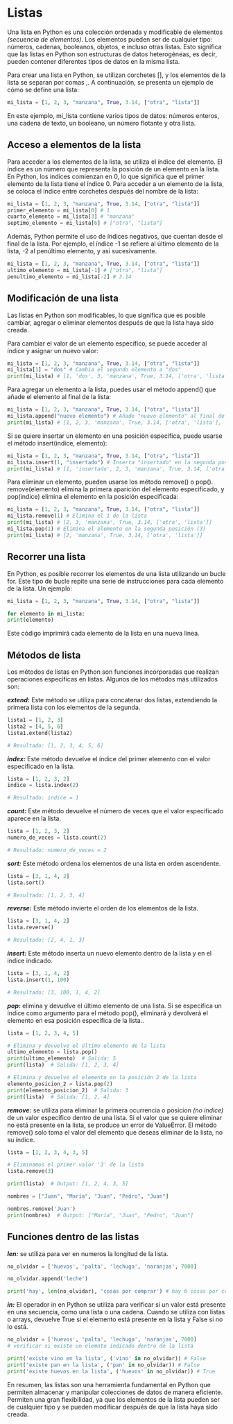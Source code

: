 # Listas

Una lista en Python es una colección ordenada y modificable de elementos _(secuencia de elementos)_. Los elementos pueden ser de cualquier tipo: números, cadenas, booleanos, objetos, e incluso otras listas. Esto significa que las listas en Python son estructuras de datos heterogéneas, es decir, pueden contener diferentes tipos de datos en la misma lista.

Para crear una lista en Python, se utilizan corchetes [], y los elementos de la lista se separan por comas ,. A continuación, se presenta un ejemplo de cómo se define una lista:

```py
mi_lista = [1, 2, 3, "manzana", True, 3.14, ["otra", "lista"]]
```

En este ejemplo, mi_lista contiene varios tipos de datos: números enteros, una cadena de texto, un booleano, un número flotante y otra lista.

## Acceso a elementos de la lista

Para acceder a los elementos de la lista, se utiliza el índice del elemento. El índice es un número que representa la posición de un elemento en la lista. En Python, los índices comienzan en 0, lo que significa que el primer elemento de la lista tiene el índice 0. Para acceder a un elemento de la lista, se coloca el índice entre corchetes después del nombre de la lista:

```py
mi_lista = [1, 2, 3, "manzana", True, 3.14, ["otra", "lista"]]
primer_elemento = mi_lista[0] # 1
cuarto_elemento = mi_lista[3] # "manzana"
septimo_elemento = mi_lista[6] # ["otra", "lista"]
```

Además, Python permite el uso de índices negativos, que cuentan desde el final de la lista. Por ejemplo, el índice -1 se refiere al último elemento de la lista, -2 al penúltimo elemento, y así sucesivamente.

```py
mi_lista = [1, 2, 3, "manzana", True, 3.14, ["otra", "lista"]]
ultimo_elemento = mi_lista[-1] # ["otra", "lista"]
penultimo_elemento = mi_lista[-2] # 3.14
```

## Modificación de una lista

Las listas en Python son modificables, lo que significa que es posible cambiar, agregar o eliminar elementos después de que la lista haya sido creada.

Para cambiar el valor de un elemento específico, se puede acceder al índice y asignar un nuevo valor:

```py
mi_lista = [1, 2, 3, "manzana", True, 3.14, ["otra", "lista"]]
mi_lista[1] = "dos" # Cambia el segundo elemento a "dos"
print(mi_lista) # [1, 'dos', 3, 'manzana', True, 3.14, ['otra', 'lista']]
```

Para agregar un elemento a la lista, puedes usar el método append() que añade el elemento al final de la lista:

```py
mi_lista = [1, 2, 3, "manzana", True, 3.14, ["otra", "lista"]]
mi_lista.append("nuevo elemento") # Añade "nuevo elemento" al final de la lista
print(mi_lista) # [1, 2, 3, 'manzana', True, 3.14, ['otra', 'lista'], 'nuevo elemento']
```

Si se quiere insertar un elemento en una posición específica, puede usarse el método insert(indice, elemento):

```py
mi_lista = [1, 2, 3, "manzana", True, 3.14, ["otra", "lista"]]
mi_lista.insert(1, "insertado") # Inserta "insertado" en la segunda posición
print(mi_lista) # [1, 'insertado', 2, 3, 'manzana', True, 3.14, ['otra', 'lista']]
```

Para eliminar un elemento, pueden usarse los método remove() o pop(). remove(elemento) elimina la primera aparición del elemento especificado, y pop(indice) elimina el elemento en la posición especificada:

```py
mi_lista = [1, 2, 3, "manzana", True, 3.14, ["otra", "lista"]]
mi_lista.remove(1) # Elimina el 1 de la lista
print(mi_lista) # [2, 3, 'manzana', True, 3.14, ['otra', 'lista']]
mi_lista.pop(1) # Elimina el elemento en la segunda posición (3)
print(mi_lista) # [2, 'manzana', True, 3.14, ['otra', 'lista']]
```

## Recorrer una lista

En Python, es posible recorrer los elementos de una lista utilizando un bucle for. Este tipo de bucle repite una serie de instrucciones para cada elemento de la lista. Un ejemplo:

```py
mi_lista = [1, 2, 3, "manzana", True, 3.14, ["otra", "lista"]]

for elemento in mi_lista:
print(elemento)
```

Este código imprimirá cada elemento de la lista en una nueva línea.

## Métodos de lista

Los métodos de listas en Python son funciones incorporadas que realizan operaciones específicas en listas. Algunos de los métodos más utilizados son:

**_extend:_** Este método se utiliza para concatenar dos listas, extendiendo la primera lista con los elementos de la segunda.

```py
lista1 = [1, 2, 3]
lista2 = [4, 5, 6]
lista1.extend(lista2)

# Resultado: [1, 2, 3, 4, 5, 6]
```

**_index:_** Este método devuelve el índice del primer elemento con el valor especificado en la lista.

```py
lista = [1, 2, 3, 2]
indice = lista.index(2)

# Resultado: indice = 1
```

**_count:_** Este método devuelve el número de veces que el valor especificado aparece en la lista.

```py
lista = [1, 2, 3, 2]
numero_de_veces = lista.count(2)

# Resultado: numero_de_veces = 2
```

**_sort:_** Este método ordena los elementos de una lista en orden ascendente.

```py
lista = [3, 1, 4, 2]
lista.sort()

# Resultado: [1, 2, 3, 4]
```

**_reverse:_** Este método invierte el orden de los elementos de la lista.

```py
lista = [3, 1, 4, 2]
lista.reverse()

# Resultado: [2, 4, 1, 3]
```

**_insert:_** Este método inserta un nuevo elemento dentro de la lista y en el indice indicado.

```py
lista = [3, 1, 4, 2]
lista.insert(1, 100)

# Resultado: [3, 100, 1, 4, 2]
```

**_pop:_** elimina y devuelve el último elemento de una lista. Si se especifica un índice como argumento para el método pop(), eliminará y devolverá el elemento en esa posición específica de la lista..

```py
lista = [1, 2, 3, 4, 5]

# Elimina y devuelve el último elemento de la lista
ultimo_elemento = lista.pop()
print(ultimo_elemento)  # Salida: 5
print(lista)  # Salida: [1, 2, 3, 4]

# Elimina y devuelve el elemento en la posición 2 de la lista
elemento_posicion_2 = lista.pop(2)
print(elemento_posicion_2)  # Salida: 3
print(lista)  # Salida: [1, 2, 4]

```

**_remove:_** se utiliza para eliminar la primera ocurrencia o posicion _(no indice)_ de un valor específico dentro de una lista. Si el valor que se quiere eliminar no está presente en la lista, se produce un error de ValueError.
El método remove() solo toma el valor del elemento que deseas eliminar de la lista, no su índice.

```py
lista = [1, 2, 3, 4, 3, 5]

# Eliminamos el primer valor '3' de la lista
lista.remove(3)

print(lista)  # Output: [1, 2, 4, 3, 5]

nombres = ["Juan", "María", "Juan", "Pedro", "Juan"]

nombres.remove('Juan')
print(nombres)  # Output: ["María", "Juan", "Pedro", "Juan"]
```

## Funciones dentro de las listas

**_len:_** se utiliza para ver en numeros la longitud de la lista.

```py
no_olvidar = ['huevos', 'palta', 'lechuga', 'naranjas', 7000]

no_olvidar.append('leche')

print('hay', len(no_olvidar), 'cosas por comprar') # hay 6 cosas por comprar
```

**_in:_** El operador in en Python se utiliza para verificar si un valor está presente en una secuencia, como una lista o una cadena. Cuando se utiliza con listas o arrays, devuelve True si el elemento está presente en la lista y False si no lo está.

```py
no_olvidar = ['huevos', 'palta', 'lechuga', 'naranjas', 7000]
# verificar si existe un elemnto indicado dentro de la lista

print('existe vino en la lista', ('vino' in no_olvidar)) # False
print('existe pan en la lista', ('pan' in no_olvidar)) # False
print('existe huevos en la lista', ('huevos' in no_olvidar)) # True
```

En resumen, las listas son una herramienta fundamental en Python que permiten almacenar y manipular colecciones de datos de manera eficiente. Permiten una gran flexibilidad, ya que los elementos de la lista pueden ser de cualquier tipo y se pueden modificar después de que la lista haya sido creada.

